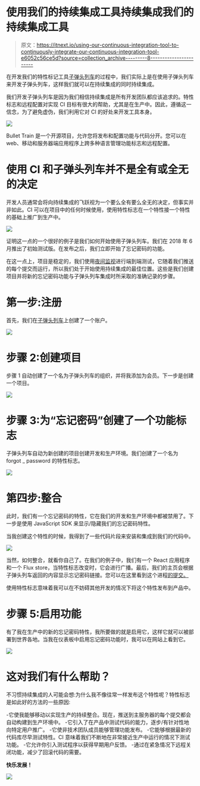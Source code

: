 # 使用我们的持续集成工具持续集成我们的持续集成工具

> 原文：<https://itnext.io/using-our-continuous-integration-tool-to-continuously-integrate-our-continuous-integration-tool-e6052c56ce5d?source=collection_archive---------8----------------------->

在开发我们的特性标记工具[子弹头列车](https://bullet-train.io)的过程中，我们实际上是在使用子弹头列车来开发子弹头列车，这样我们就可以在持续集成的同时持续集成。

我们开发子弹头列车是因为我们相信持续集成是所有开发团队都应该追求的。特性标志和远程配置对实现 CI 目标有很大的帮助，尤其是在生产中。因此，遵循这一信念，为了避免虚伪，我们利用它对 CI 的好处来开发工具本身。

![](img/c32dce03482926393101c2df5094f0f3.png)

Bullet Train 是一个开源项目，允许您将发布和配置功能与代码分开。您可以在 web、移动和服务器端应用程序上跨多种语言管理功能标志和远程配置。

# 使用 CI 和子弹头列车并不是全有或全无的决定

开发人员通常会将向持续集成的飞跃视为一个要么全有要么全无的决定，但事实并非如此。CI 可以在项目中的任何时候使用，使用特性标志在一个特性接一个特性的基础上推广到生产中。

![](img/db2b7da81ce08752c731eec9b3e5d955.png)

证明这一点的一个很好的例子是我们如何开始使用子弹头列车。我们在 2018 年 6 月推出了初始测试版。在发布之后，我们立即开始了忘记密码的功能。

在这一点上，项目是稳定的，我们使用[夜间监视](http://nightwatchjs.org/)进行端到端测试，它随着我们推送的每个提交而运行，所以我们处于开始使用持续集成的最佳位置。这些是我们创建项目并将新的忘记密码功能与子弹头列车集成时所采取的准确记录的步骤。

# 第一步:注册

首先，我们在[子弹头列车](https://bullet-train.io)上创建了一个账户。

![](img/6bcc1aff7fa9c99564abf800003a719f.png)

# 步骤 2:创建项目

步骤 1 自动创建了一个名为子弹头列车的组织，并将我添加为会员。下一步是创建一个项目。

![](img/0402268c2aee9e01c5673390c6c562f5.png)

# 步骤 3:为“忘记密码”创建了一个功能标志

子弹头列车自动为新创建的项目创建开发和生产环境。我们创建了一个名为 forgot _ password 的特性标志。

![](img/aad0c1b3bca13cfbb68c920d327e89d3.png)

# 第四步:整合

此时，我们有一个忘记密码的特性，它在我们的开发和生产环境中都被禁用了。下一步是使用 JavaScript SDK 来显示/隐藏我们的忘记密码特性。

当我创建这个特性的时候，我得到了一些代码片段来安装和集成到我们的代码中。

![](img/c357c0ed7e0389cd0b619f510c3f58a1.png)

当然，如何整合，就看你自己了。在我们的例子中，我们有一个 React 应用程序和一个 Flux store，当特性标志改变时，它会进行广播。最后，我们的主页会根据子弹头列车返回的内容显示忘记密码链接。您可以在这里看到这个进程[的提交。](https://github.com/SolidStateGroup/bullet-train-frontend/commit/8192b905e2ef177817bcabb91f5693a5b785fc4d#diff-9cc8a89e380f5af71da71c573661881dR98)

使用特性标志意味着我可以在不妨碍其他开发的情况下将这个特性发布到产品中。

# 步骤 5:启用功能

有了我在生产中的新的忘记密码特性，我所要做的就是启用它，这样它就可以被部署到世界各地。当我在仪表板中启用忘记密码功能时，我可以在网站上看到它。

![](img/33e46d1179fae231883fdaeff037837e.png)

# 这对我们有什么帮助？

不习惯持续集成的人可能会想:为什么我不像往常一样发布这个特性呢？特性标志是如此好的方法的一些原因:

-它使我能够移动以实现生产的持续整合。现在，推送到主服务器的每个提交都会自动构建到生产环境中。
-它引入了在产品中测试代码的能力，逐步/有针对性地向特定用户推广。
-它使非技术团队成员能够管理功能发布。
-它能够根据最新的代码库尽早测试特性。CI 意味着我们不断地在非常接近生产中运行的情况下测试功能。
-它允许你引入测试程序以获得早期用户反馈。
-通过在紧急情况下远程关闭功能，减少了回滚代码的需要。

**快乐发展！**

![](img/bc997bdfcabc22ef8157648d09c062cf.png)